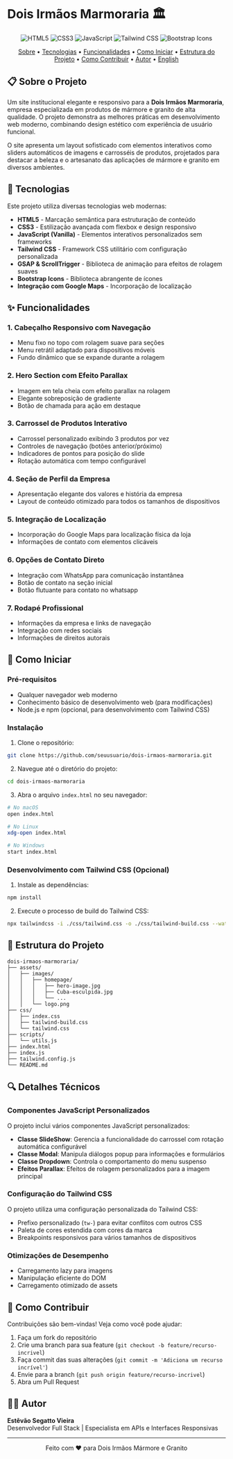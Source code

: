 # Dois Irmãos Marmoraria 🏛️

<p align="center">
  <img src="https://img.shields.io/badge/HTML5-E34F26?style=for-the-badge&logo=html5&logoColor=white" alt="HTML5"/>
  <img src="https://img.shields.io/badge/CSS3-1572B6?style=for-the-badge&logo=css3&logoColor=white" alt="CSS3"/>
  <img src="https://img.shields.io/badge/JavaScript-F7DF1E?style=for-the-badge&logo=javascript&logoColor=black" alt="JavaScript"/>
  <img src="https://img.shields.io/badge/Tailwind_CSS-38B2AC?style=for-the-badge&logo=tailwind-css&logoColor=white" alt="Tailwind CSS"/>
  <img src="https://img.shields.io/badge/Bootstrap_Icons-563D7C?style=for-the-badge&logo=bootstrap&logoColor=white" alt="Bootstrap Icons"/>
</p>

<p align="center">
  <a href="#-sobre-o-projeto">Sobre</a> •
  <a href="#-tecnologias">Tecnologias</a> •
  <a href="#-funcionalidades">Funcionalidades</a> •
  <a href="#-como-iniciar">Como Iniciar</a> •
  <a href="#-estrutura-do-projeto">Estrutura do Projeto</a> •
  <a href="#-como-contribuir">Como Contribuir</a> •
  <a href="#-autor">Autor</a> •
  <a href="README_EN.md">English</a>
</p>

## 📋 Sobre o Projeto

Um site institucional elegante e responsivo para a **Dois Irmãos Marmoraria**, empresa especializada em produtos de mármore e granito de alta qualidade. O projeto demonstra as melhores práticas em desenvolvimento web moderno, combinando design estético com experiência de usuário funcional.

O site apresenta um layout sofisticado com elementos interativos como sliders automáticos de imagens e carrosséis de produtos, projetados para destacar a beleza e o artesanato das aplicações de mármore e granito em diversos ambientes.

## 🚀 Tecnologias

Este projeto utiliza diversas tecnologias web modernas:

- **HTML5** - Marcação semântica para estruturação de conteúdo
- **CSS3** - Estilização avançada com flexbox e design responsivo
- **JavaScript (Vanilla)** - Elementos interativos personalizados sem frameworks
- **Tailwind CSS** - Framework CSS utilitário com configuração personalizada
- **GSAP & ScrollTrigger** - Biblioteca de animação para efeitos de rolagem suaves
- **Bootstrap Icons** - Biblioteca abrangente de ícones
- **Integração com Google Maps** - Incorporação de localização

## ✨ Funcionalidades

### 1. Cabeçalho Responsivo com Navegação
- Menu fixo no topo com rolagem suave para seções
- Menu retrátil adaptado para dispositivos móveis
- Fundo dinâmico que se expande durante a rolagem

### 2. Hero Section com Efeito Parallax
- Imagem em tela cheia com efeito parallax na rolagem
- Elegante sobreposição de gradiente
- Botão de chamada para ação em destaque

### 3. Carrossel de Produtos Interativo
- Carrossel personalizado exibindo 3 produtos por vez
- Controles de navegação (botões anterior/próximo)
- Indicadores de pontos para posição do slide
- Rotação automática com tempo configurável

### 4. Seção de Perfil da Empresa
- Apresentação elegante dos valores e história da empresa
- Layout de conteúdo otimizado para todos os tamanhos de dispositivos

### 5. Integração de Localização
- Incorporação do Google Maps para localização física da loja
- Informações de contato com elementos clicáveis

### 6. Opções de Contato Direto
- Integração com WhatsApp para comunicação instantânea
- Botão de contato na seção inicial
- Botão flutuante para contato no whatsapp

### 7. Rodapé Profissional
- Informações da empresa e links de navegação
- Integração com redes sociais
- Informações de direitos autorais

## 🔧 Como Iniciar

### Pré-requisitos
- Qualquer navegador web moderno
- Conhecimento básico de desenvolvimento web (para modificações)
- Node.js e npm (opcional, para desenvolvimento com Tailwind CSS)

### Instalação

1. Clone o repositório:
```bash
git clone https://github.com/seuusuario/dois-irmaos-marmoraria.git
```

2. Navegue até o diretório do projeto:
```bash
cd dois-irmaos-marmoraria
```

3. Abra o arquivo `index.html` no seu navegador:
```bash
# No macOS
open index.html

# No Linux
xdg-open index.html

# No Windows
start index.html
```

### Desenvolvimento com Tailwind CSS (Opcional)

1. Instale as dependências:
```bash
npm install
```

2. Execute o processo de build do Tailwind CSS:
```bash
npx tailwindcss -i ./css/tailwind.css -o ./css/tailwind-build.css --watch
```

## 📁 Estrutura do Projeto

```
dois-irmaos-marmoraria/
├── assets/
│   ├── images/
│   │   ├── homepage/
│   │   │   ├── hero-image.jpg
│   │   │   ├── Cuba-esculpida.jpg
│   │   │   └── ...
│   │   └── logo.png
├── css/
│   ├── index.css
│   ├── tailwind-build.css
│   └── tailwind.css
├── scripts/
│   └── utils.js
├── index.html
├── index.js
├── tailwind.config.js
└── README.md
```

## 🔍 Detalhes Técnicos

### Componentes JavaScript Personalizados

O projeto inclui vários componentes JavaScript personalizados:

- **Classe SlideShow**: Gerencia a funcionalidade do carrossel com rotação automática configurável
- **Classe Modal**: Manipula diálogos popup para informações e formulários
- **Classe Dropdown**: Controla o comportamento do menu suspenso
- **Efeitos Parallax**: Efeitos de rolagem personalizados para a imagem principal

### Configuração do Tailwind CSS

O projeto utiliza uma configuração personalizada do Tailwind CSS:

- Prefixo personalizado (`tw-`) para evitar conflitos com outros CSS
- Paleta de cores estendida com cores da marca
- Breakpoints responsivos para vários tamanhos de dispositivos

### Otimizações de Desempenho

- Carregamento lazy para imagens
- Manipulação eficiente do DOM
- Carregamento otimizado de assets

## 👥 Como Contribuir

Contribuições são bem-vindas! Veja como você pode ajudar:

1. Faça um fork do repositório
2. Crie uma branch para sua feature (`git checkout -b feature/recurso-incrivel`)
3. Faça commit das suas alterações (`git commit -m 'Adiciona um recurso incrível'`)
4. Envie para a branch (`git push origin feature/recurso-incrivel`)
5. Abra um Pull Request

## 👨‍💻 Autor

**Estêvão Segatto Vieira**  
Desenvolvedor Full Stack | Especialista em APIs e Interfaces Responsivas

---

<p align="center">
  Feito com ❤️ para Dois Irmãos Mármore e Granito
</p>
